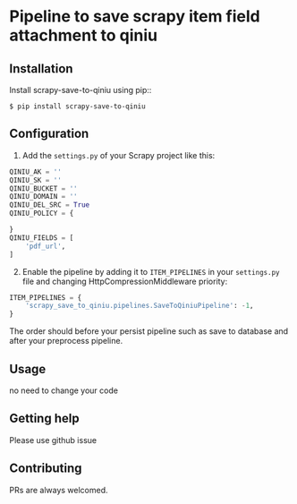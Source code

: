 # Pipeline to save scrapy item field attachment to qiniu


## Installation

Install scrapy-save-to-qiniu using pip::

    $ pip install scrapy-save-to-qiniu

## Configuration

1. Add the  ``settings.py`` of your Scrapy project like this:

```python
QINIU_AK = ''
QINIU_SK = ''
QINIU_BUCKET = ''
QINIU_DOMAIN = ''
QINIU_DEL_SRC = True
QINIU_POLICY = {

}
QINIU_FIELDS = [
    'pdf_url',
]
```

2. Enable the pipeline by adding it to ``ITEM_PIPELINES`` in your ``settings.py`` file and changing HttpCompressionMiddleware
 priority:
   
```python
ITEM_PIPELINES = {
    'scrapy_save_to_qiniu.pipelines.SaveToQiniuPipeline': -1,
}
```
The order should before your persist pipeline such as save to database and after your preprocess pipeline.

## Usage

no need to change your code

## Getting help

Please use github issue

## Contributing

PRs are always welcomed.